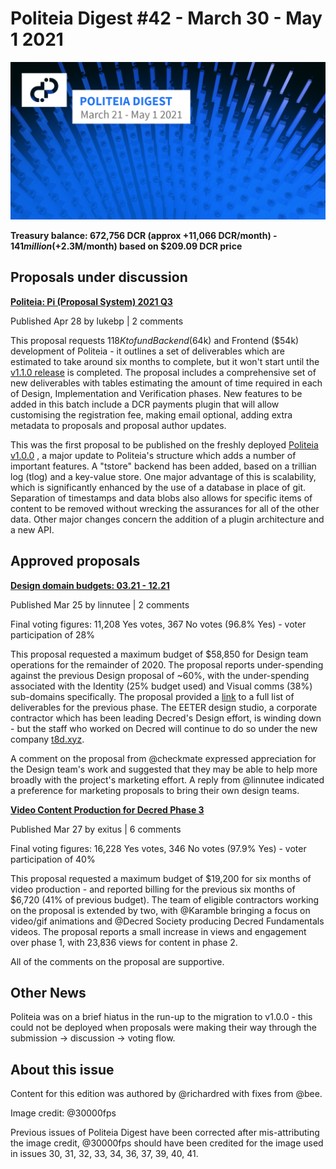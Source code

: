# Politeia Digest #42 - March 30 - May 1 2021

![Image credit: @30000fps](img/issue042/042-title.png)

**Treasury balance: 672,756 DCR (approx +11,066 DCR/month) - $141 million (+$2.3M/month) based on $209.09 DCR price**

## Proposals under discussion

**[Politeia: Pi (Proposal System) 2021 Q3](https://proposals.decred.org/record/91cfcc8)**

Published Apr 28 by lukebp | 2 comments

This proposal requests $118K to fund Backend ($64k) and Frontend ($54k) development of Politeia - it outlines a set of deliverables which are estimated to take around six months to complete, but it won't start until the [v1.1.0 release](https://github.com/decred/politeia/milestone/3) is completed. The proposal includes a comprehensive set of new deliverables with tables estimating the amount of time required in each of Design, Implementation and Verification phases. New features to be added in this batch include a DCR payments plugin that will allow customising the registration fee, making email optional, adding extra metadata to proposals and proposal author updates.

This was the first proposal to be published on the freshly deployed [Politeia v1.0.0](https://github.com/decred/politeia/releases/tag/v1.0.0) , a major update to Politeia's structure which adds a number of important features. A "tstore" backend has been added, based on a trillian log (tlog) and a key-value store. One major advantage of this is scalability, which is significantly enhanced by the use of a database in place of git. Separation of timestamps and data blobs also allows for specific items of content to be removed without wrecking the assurances for all of the other data. Other major changes concern the addition of a plugin architecture and a new API.

## Approved proposals

**[Design domain budgets: 03.21 - 12.21](https://proposals-archive.decred.org/proposals/76eba5a)**

Published Mar 25 by linnutee | 2 comments

Final voting figures: 11,208 Yes votes, 367 No votes (96.8% Yes) - voter participation of 28%

This proposal requested a maximum budget of $58,850 for Design team operations for the remainder of 2020. The proposal reports under-spending against the previous Design proposal of ~60%, with the under-spending associated with the Identity (25% budget used) and Visual comms (38%) sub-domains specifically. The proposal provided a [link](https://github.com/decred/dcrdesign/issues/252) to a full list of deliverables for the previous phase. The EETER design studio, a corporate contractor which has been leading Decred's Design effort, is winding down - but the staff who worked on Decred will continue to do so under the new company [t8d.xyz](https://t8d.xyz/). 

A comment on the proposal from @checkmate expressed appreciation for the Design team's work and suggested that they may be able to help more broadly with the project's marketing effort. A reply from @linnutee indicated a preference for marketing proposals to bring their own design teams.

**[Video Content Production for Decred Phase 3](https://proposals-archive.decred.org/proposals/95a1409)**

Published Mar 27 by exitus | 6 comments

Final voting figures: 16,228 Yes votes, 346 No votes (97.9% Yes) - voter participation of 40%

This proposal requested a maximum budget of $19,200 for six months of video production - and reported billing for the previous six months of $6,720 (41% of previous budget). The team of eligible contractors working on the proposal is extended by two, with @Karamble bringing a focus on video/gif animations and @Decred Society producing Decred Fundamentals videos. The proposal reports a small increase in views and engagement over phase 1, with 23,836 views for content in phase 2.

All of the comments on the proposal are supportive.

## Other News

Politeia was on a brief hiatus in the run-up to the migration to v1.0.0 - this could not be deployed when proposals were making their way through the submission -> discussion -> voting flow.

## About this issue

Content for this edition was authored by @richardred with fixes from @bee.

Image credit: @30000fps

Previous issues of Politeia Digest have been corrected after mis-attributing the image credit, @30000fps should have been credited for the image used in issues 30, 31, 32, 33, 34, 36, 37, 39, 40, 41.